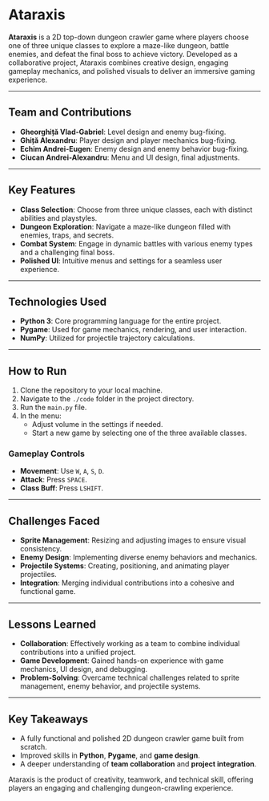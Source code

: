 # Ataraxis  

**Ataraxis** is a 2D top-down dungeon crawler game where players choose one of three unique classes to explore a maze-like dungeon, battle enemies, and defeat the final boss to achieve victory. Developed as a collaborative project, Ataraxis combines creative design, engaging gameplay mechanics, and polished visuals to deliver an immersive gaming experience.  

---

## **Team and Contributions**  
- **Gheorghiță Vlad-Gabriel**: Level design and enemy bug-fixing.  
- **Ghiță Alexandru**: Player design and player mechanics bug-fixing.  
- **Echim Andrei-Eugen**: Enemy design and enemy behavior bug-fixing.  
- **Ciucan Andrei-Alexandru**: Menu and UI design, final adjustments.  

---

## **Key Features**  
- **Class Selection**: Choose from three unique classes, each with distinct abilities and playstyles.  
- **Dungeon Exploration**: Navigate a maze-like dungeon filled with enemies, traps, and secrets.  
- **Combat System**: Engage in dynamic battles with various enemy types and a challenging final boss.  
- **Polished UI**: Intuitive menus and settings for a seamless user experience.  

---

## **Technologies Used**  
- **Python 3**: Core programming language for the entire project.  
- **Pygame**: Used for game mechanics, rendering, and user interaction.  
- **NumPy**: Utilized for projectile trajectory calculations.  

---

## **How to Run**  
1. Clone the repository to your local machine.  
2. Navigate to the `./code` folder in the project directory.  
3. Run the `main.py` file.  
4. In the menu:  
   - Adjust volume in the settings if needed.  
   - Start a new game by selecting one of the three available classes.  

### **Gameplay Controls**  
- **Movement**: Use `W`, `A`, `S`, `D`.  
- **Attack**: Press `SPACE`.  
- **Class Buff**: Press `LSHIFT`.  

---

## **Challenges Faced**  
- **Sprite Management**: Resizing and adjusting images to ensure visual consistency.  
- **Enemy Design**: Implementing diverse enemy behaviors and mechanics.  
- **Projectile Systems**: Creating, positioning, and animating player projectiles.  
- **Integration**: Merging individual contributions into a cohesive and functional game.  

---

## **Lessons Learned**  
- **Collaboration**: Effectively working as a team to combine individual contributions into a unified project.  
- **Game Development**: Gained hands-on experience with game mechanics, UI design, and debugging.  
- **Problem-Solving**: Overcame technical challenges related to sprite management, enemy behavior, and projectile systems.  

---

## **Key Takeaways**  
- A fully functional and polished 2D dungeon crawler game built from scratch.  
- Improved skills in **Python**, **Pygame**, and **game design**.  
- A deeper understanding of **team collaboration** and **project integration**.  

Ataraxis is the product of creativity, teamwork, and technical skill, offering players an engaging and challenging dungeon-crawling experience.  
